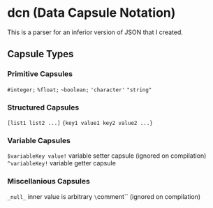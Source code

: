 # dcn (Data Capsule Notation)
This is a parser for an inferior version of JSON that I created.

## Capsule Types
### Primitive Capsules
`#integer;`
`%float;`
`~boolean;`
`'character'`
`"string"`
### Structured Capsules
`[list1 list2 ...]`
`{key1 value1 key2 value2 ...}`
### Variable Capsules
`$variableKey value!` variable setter capsule  (ignored on compilation)
`^variableKey!` variable getter capsule
### Miscellanious Capsules
`_null_` inner value is arbitrary
`\`comment\`` (ignored on compilation)

